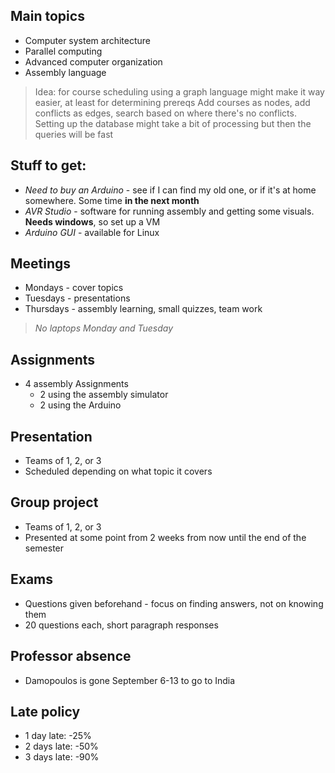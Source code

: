 
## Main topics
* Computer system architecture
* Parallel computing
* Advanced computer organization
* Assembly language

> Idea: for course scheduling using a graph language might make it way easier, at least for determining prereqs
> Add courses as nodes, add conflicts as edges, search based on where there's no conflicts. Setting up the database might take a bit of processing but then the queries will be fast

## Stuff to get:
* *Need to buy an Arduino* - see if I can find my old one, or if it's at home somewhere. Some time **in the next month**
* *AVR Studio* - software for running assembly and getting some visuals. **Needs windows**, so set up a VM
* *Arduino GUI* - available for Linux

## Meetings
* Mondays - cover topics
* Tuesdays - presentations
* Thursdays - assembly learning, small quizzes, team work

>*No laptops Monday and Tuesday*

## Assignments
* 4 assembly Assignments   
    * 2 using the assembly simulator
    * 2 using the Arduino

## Presentation
* Teams of 1, 2, or 3
* Scheduled depending on what topic it covers

## Group project
* Teams of 1, 2, or 3
* Presented at some point from 2 weeks from now until the end of the semester

## Exams
* Questions given beforehand - focus on finding answers, not on knowing them
* 20 questions each, short paragraph responses

## Professor absence
* Damopoulos is gone September 6-13 to go to India

## Late policy
* 1 day late: -25%
* 2 days late: -50%
* 3 days late: -90%
